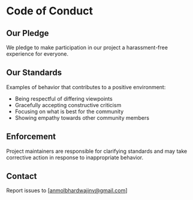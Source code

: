 # Code of Conduct

## Our Pledge

We pledge to make participation in our project a harassment-free experience for everyone.

## Our Standards

Examples of behavior that contributes to a positive environment:
- Being respectful of differing viewpoints
- Gracefully accepting constructive criticism
- Focusing on what is best for the community
- Showing empathy towards other community members

## Enforcement

Project maintainers are responsible for clarifying standards and may take corrective action in response to inappropriate behavior.

## Contact

Report issues to [anmolbhardwajinv@gmail.com]
